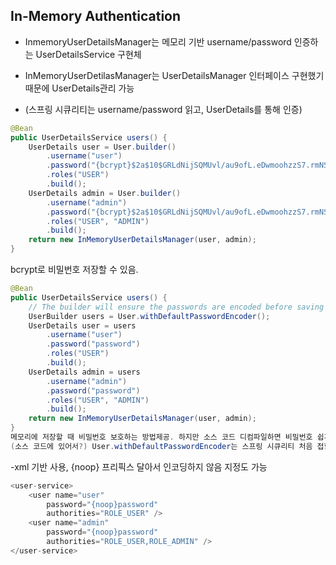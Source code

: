 ## In-Memory Authentication

- InmemoryUserDetailsManager는 메모리 기반 username/password 인증하는 UserDetailsService 구현체
- InMemoryUserDetilasManager는 UserDetailsManager 인터페이스 구현했기 때문에 UserDetails관리 가능

- (스프링 시큐리티는 username/password 읽고, UserDetails를 통해 인증)

```java
@Bean
public UserDetailsService users() {
    UserDetails user = User.builder()
        .username("user")
        .password("{bcrypt}$2a$10$GRLdNijSQMUvl/au9ofL.eDwmoohzzS7.rmNSJZ.0FxO/BTk76klW")
        .roles("USER")
        .build();
    UserDetails admin = User.builder()
        .username("admin")
        .password("{bcrypt}$2a$10$GRLdNijSQMUvl/au9ofL.eDwmoohzzS7.rmNSJZ.0FxO/BTk76klW")
        .roles("USER", "ADMIN")
        .build();
    return new InMemoryUserDetailsManager(user, admin);
}
```

bcrypt로 비밀번호 저장할 수 있음.

```java
@Bean
public UserDetailsService users() {
    // The builder will ensure the passwords are encoded before saving in memory
    UserBuilder users = User.withDefaultPasswordEncoder();
    UserDetails user = users
        .username("user")
        .password("password")
        .roles("USER")
        .build();
    UserDetails admin = users
        .username("admin")
        .password("password")
        .roles("USER", "ADMIN")
        .build();
    return new InMemoryUserDetailsManager(user, admin);
}
메모리에 저장할 때 비밀번호 보호하는 방법제공. 하지만 소스 코드 디컴파일하면 비밀번호 쉽게 탈취 가능
(소스 코드에 있어서?) User.withDefaultPasswordEncoder는 스프링 시큐리티 처음 접할 때만 사용하세요.
```

-xml 기반 사용, {noop} 프리픽스 달아서 인코딩하지 않음 지정도 가능

```java
<user-service>
    <user name="user"
        password="{noop}password"
        authorities="ROLE_USER" />
    <user name="admin"
        password="{noop}password"
        authorities="ROLE_USER,ROLE_ADMIN" />
</user-service>
```
